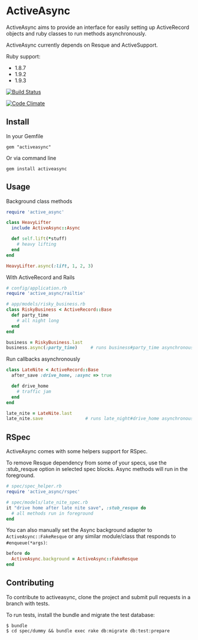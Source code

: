 # ActiveAsync

ActiveAsync aims to provide an interface for easily setting up ActiveRecord objects
and ruby classes to run methods asynchronously.

ActiveAsync currently depends on Resque and ActiveSupport.

Ruby support:
- 1.8.7
- 1.9.2
- 1.9.3

[![Build Status](https://secure.travis-ci.org/challengepost/activeasync.png)](http://travis-ci.org/challengepost/activeasync)

[![Code Climate](https://codeclimate.com/badge.png)](https://codeclimate.com/github/challengepost/activeasync)

## Install

In your Gemfile

    gem "activeasync"

Or via command line

    gem install activeasync


## Usage

Background class methods

``` ruby
require 'active_async'

class HeavyLifter
  include ActiveAsync::Async

  def self.lift(*stuff)
    # heavy lifting
  end
end

HeavyLifter.async(:lift, 1, 2, 3)
```

With ActiveRecord and Rails

``` ruby
# config/application.rb
require 'active_async/railtie'

# app/models/risky_business.rb
class RiskyBusiness < ActiveRecord::Base
  def party_time
    # all night long
  end
end

business = RiskyBusiness.last
business.async(:party_time)     # runs business#party_time asynchronously
```

Run callbacks asynchronously

``` ruby
class LateNite < ActiveRecord::Base
  after_save :drive_home, :async => true

  def drive_home
    # traffic jam
  end
end

late_nite = LateNite.last
late_nite.save                # runs late_night#drive_home asynchronously after save
```

## RSpec

ActiveAsync comes with some helpers support for RSpec.

To remove Resque dependency from some of your specs, use the :stub_resque option in
selected spec blocks. Async methods will run in the foreground.

``` ruby
# spec/spec_helper.rb
require 'active_async/rspec'

# spec/models/late_nite_spec.rb
it "drive home after late nite save", :stub_resque do
  # all methods run in foreground
end
```

You can also manually set the Async background adapter to `ActiveAsync::FakeResque` or
any similar module/class that responds to `#enqueue(*args)`:

``` ruby
before do
  ActiveAsync.background = ActiveAsync::FakeResque
end
```

## Contributing

To contribute to activeasync, clone the project and submit pull requests in a branch with tests.

To run tests, install the bundle and migrate the test database:

    $ bundle
    $ cd spec/dummy && bundle exec rake db:migrate db:test:prepare
